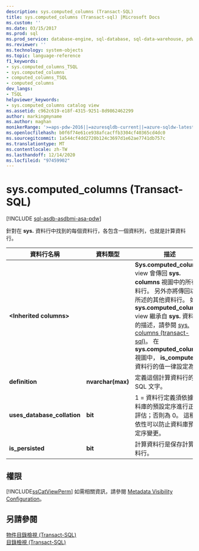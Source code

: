 ```yaml
---
description: sys.computed_columns (Transact-SQL)
title: sys.computed_columns (Transact-sql) |Microsoft Docs
ms.custom: ''
ms.date: 03/15/2017
ms.prod: sql
ms.prod_service: database-engine, sql-database, sql-data-warehouse, pdw
ms.reviewer: ''
ms.technology: system-objects
ms.topic: language-reference
f1_keywords:
- sys.computed_columns_TSQL
- sys.computed_columns
- computed_columns_TSQL
- computed_columns
dev_langs:
- TSQL
helpviewer_keywords:
- sys.computed_columns catalog view
ms.assetid: c962c619-e18f-4315-9251-8d9862462299
author: markingmyname
ms.author: maghan
monikerRange: '>=aps-pdw-2016||=azuresqldb-current||=azure-sqldw-latest||>=sql-server-2016||>=sql-server-linux-2017||=azuresqldb-mi-current'
ms.openlocfilehash: b0f6f74e61ce938afcacffb3304cf40365cd4dc0
ms.sourcegitcommit: 1a544cf4dd2720b124c3697d1e62ae7741db757c
ms.translationtype: MT
ms.contentlocale: zh-TW
ms.lasthandoff: 12/14/2020
ms.locfileid: "97459902"
---
```

# <a name="syscomputed_columns-transact-sql"></a>sys.computed_columns (Transact-SQL)
[!INCLUDE [sql-asdb-asdbmi-asa-pdw](../../includes/applies-to-version/sql-asdb-asdbmi-asa-pdw.md)]

  針對在 **sys.** 資料行中找到的每個資料行，各包含一個資料列，也就是計算資料行。  
  
|資料行名稱|資料類型|描述|  
|-----------------|---------------|-----------------|  
|**\<Inherited columns>**||**Sys.computed_columns** view 會傳回 **sys. columns** 視圖中的所有資料行。 另外亦將傳回以下所述的其他資料行。 如需 **sys.computed_columns** view 繼承自 **sys.** 資料行的描述，請參閱 [sys. columns &#40;transact-sql&#41;](../../relational-databases/system-catalog-views/sys-columns-transact-sql.md)。 在 **sys.computed_columns** 視圖中， **is_computed** 資料行的值一律設定為1。|  
|**definition**|**nvarchar(max)**|定義這個計算資料行的 SQL 文字。|  
|**uses_database_collation**|**bit**|1 = 資料行定義須依據資料庫的預設定序進行正確評估；否則為 0。 這種相依性可以防止資料庫預設定序變更。|  
|**is_persisted**|**bit**|計算資料行是保存計算資料行。|  
  
## <a name="permissions"></a>權限  
 [!INCLUDE[ssCatViewPerm](../../includes/sscatviewperm-md.md)] 如需相關資訊，請參閱 [Metadata Visibility Configuration](../../relational-databases/security/metadata-visibility-configuration.md)。  
  
## <a name="see-also"></a>另請參閱  
 [物件目錄檢視 &#40;Transact-SQL&#41;](../../relational-databases/system-catalog-views/object-catalog-views-transact-sql.md)   
 [目錄檢視 &#40;Transact-SQL&#41;](../../relational-databases/system-catalog-views/catalog-views-transact-sql.md)  
  
  
